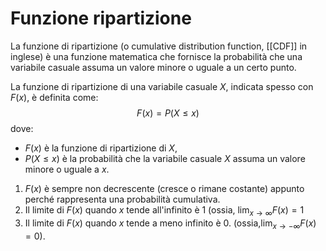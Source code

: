 # Funzione ripartizione
La funzione di ripartizione (o cumulative distribution function, [[CDF]] in inglese) è una funzione matematica che fornisce la probabilità che una variabile casuale assuma un valore minore o uguale a un certo punto. 

La funzione di ripartizione di una variabile casuale $X$, indicata spesso con $F(x)$, è definita come:
$$
F(x)=P(X≤x)
$$
dove: 
- $F(x)$ è la funzione di ripartizione di $X$,
- $P(X≤x)$ è la probabilità che la variabile casuale $X$ assuma un valore minore o uguale a $x$.

1. $F(x)$  è sempre non decrescente (cresce o rimane costante) appunto perché rappresenta una probabilità cumulativa. 
2. Il limite di $F(x)$ quando $x$ tende all'infinito è 1 (ossia, $\lim_{{x \to \infty}}  F(x)=1$
3. Il limite di $F(x)$ quando $x$ tende a meno infinito è 0. (ossia,$\lim_{{x \to -\infty}}  F(x)=0$).




